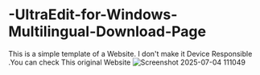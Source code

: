 # -UltraEdit-for-Windows-Multilingual-Download-Page
This is a simple template of a Website. I don't make it Device Responsible .You can check This original Website 
![Screenshot 2025-07-04 111049](https://github.com/user-attachments/assets/c9bf0bcd-b904-4720-9e2e-174efec9a740)
